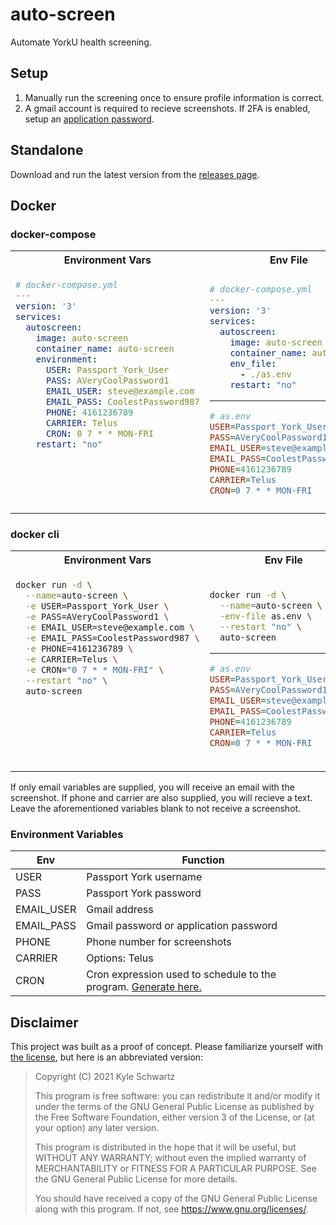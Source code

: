 # auto-screen

Automate YorkU health screening.

## Setup

1. Manually run the screening once to ensure profile information is correct.
2. A gmail account is required to recieve screenshots. If 2FA is enabled, setup an [application password](https://www.lifewire.com/get-a-password-to-access-gmail-by-pop-imap-2-1171882).

## Standalone

Download and run the latest version from the [releases page](https://github.com/ksmarty/auto-screen/releases).

## Docker

### docker-compose

<table>
  <tr>
    <th>Environment Vars</th>
    <th>Env File</th>
  </tr>
<tr>
<td>

<!-- prettier-ignore -->
  ```yaml
  # docker-compose.yml
  ---
  version: '3'
  services:
    autoscreen:
      image: auto-screen
      container_name: auto-screen
      environment:
        USER: Passport_York_User
        PASS: AVeryCoolPassword1
        EMAIL_USER: steve@example.com
        EMAIL_PASS: CoolestPassword987
        PHONE: 4161236789
        CARRIER: Telus
        CRON: 0 7 * * MON-FRI
      restart: "no"
  
  
  
  
  
  
  
  ```

<img width="441" height="1">
</td>
<td>

<!-- prettier-ignore -->
  ```yaml
  # docker-compose.yml
  ---
  version: '3'
  services:
    autoscreen:
      image: auto-screen
      container_name: auto-screen
      env_file:
        - ./as.env
      restart: "no"
  ```

<hr>
  <!-- prettier-ignore -->

```ini
# as.env
USER=Passport_York_User
PASS=AVeryCoolPassword1
EMAIL_USER=steve@example.com
EMAIL_PASS=CoolestPassword987
PHONE=4161236789
CARRIER=Telus
CRON=0 7 * * MON-FRI
```

<img width="441" height="1">
</td>
</tr>
</table>

### docker cli

<table>
  <tr>
    <th>Environment Vars</th>
    <th>Env File</th>
  </tr>
<tr>
<td>

<!-- prettier-ignore -->
```sh
docker run -d \
  --name=auto-screen \
  -e USER=Passport_York_User \
  -e PASS=AVeryCoolPassword1 \
  -e EMAIL_USER=steve@example.com \
  -e EMAIL_PASS=CoolestPassword987 \
  -e PHONE=4161236789 \
  -e CARRIER=Telus \
  -e CRON="0 7 * * MON-FRI" \
  --restart "no" \
  auto-screen




  
  
```

<img width="441" height="1">
</td>
<td>

<!-- prettier-ignore -->
```sh
docker run -d \
  --name=auto-screen \
  -env-file as.env \
  --restart "no" \
  auto-screen
```

<hr>
  <!-- prettier-ignore -->

```ini
# as.env
USER=Passport_York_User
PASS=AVeryCoolPassword1
EMAIL_USER=steve@example.com
EMAIL_PASS=CoolestPassword987
PHONE=4161236789
CARRIER=Telus
CRON=0 7 * * MON-FRI
```

<img width="441" height="1">
</td>
</tr>
</table>

If only email variables are supplied, you will receive an email with the screenshot. If phone and carrier are also supplied, you will recieve a text. Leave the aforementioned variables blank to not receive a screenshot.

### Environment Variables

| Env        | Function                                                                                          |
| ---------- | ------------------------------------------------------------------------------------------------- |
| USER       | Passport York username                                                                            |
| PASS       | Passport York password                                                                            |
| EMAIL_USER | Gmail address                                                                                     |
| EMAIL_PASS | Gmail password or application password                                                            |
| PHONE      | Phone number for screenshots                                                                      |
| CARRIER    | Options: Telus                                                                                    |
| CRON       | Cron expression used to schedule to the program. [Generate here.](https://crontab-generator.com/) |

## Disclaimer

This project was built as a proof of concept. Please familiarize yourself with [the license](COPYING), but here is an abbreviated version:

> Copyright (C) 2021 Kyle Schwartz
>
> This program is free software: you can redistribute it and/or modify
> it under the terms of the GNU General Public License as published by
> the Free Software Foundation, either version 3 of the License, or
> (at your option) any later version.
>
> This program is distributed in the hope that it will be useful,
> but WITHOUT ANY WARRANTY; without even the implied warranty of
> MERCHANTABILITY or FITNESS FOR A PARTICULAR PURPOSE. See the
> GNU General Public License for more details.
>
> You should have received a copy of the GNU General Public License
> along with this program. If not, see https://www.gnu.org/licenses/.
